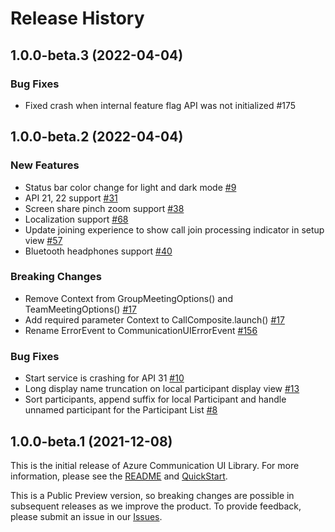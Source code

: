 # Release History

## 1.0.0-beta.3 (2022-04-04)

### Bug Fixes
- Fixed crash when internal feature flag API was not initialized #175

## 1.0.0-beta.2 (2022-04-04)

### New Features
- Status bar color change for light and dark mode [#9](https://github.com/Azure/communication-ui-library-android/pull/9)
- API 21, 22 support [#31](https://github.com/Azure/communication-ui-library-android/pull/31)
- Screen share pinch zoom support [#38](https://github.com/Azure/communication-ui-library-android/pull/38)
- Localization support [#68](https://github.com/Azure/communication-ui-library-android/pull/68)
- Update joining experience to show call join processing indicator in setup view [#57](https://github.com/Azure/communication-ui-library-android/pull/57)
- Bluetooth headphones support [#40](https://github.com/Azure/communication-ui-library-android/pull/40)

### Breaking Changes
- Remove Context from GroupMeetingOptions() and TeamMeetingOptions() [#17](https://github.com/Azure/communication-ui-library-android/pull/17)
- Add required parameter Context to CallComposite.launch() [#17](https://github.com/Azure/communication-ui-library-android/pull/17)
- Rename ErrorEvent to CommunicationUIErrorEvent [#156](https://github.com/Azure/communication-ui-library-android/pull/156)

### Bug Fixes
- Start service is crashing for API 31 [#10](https://github.com/Azure/communication-ui-library-android/pull/10)
- Long display name truncation on local participant display view [#13](https://github.com/Azure/communication-ui-library-android/pull/13) 
- Sort participants, append suffix for local Participant and handle unnamed participant for the Participant List [#8](https://github.com/Azure/communication-ui-library-android/pull/8)

## 1.0.0-beta.1 (2021-12-08)
This is the initial release of Azure Communication UI Library. For more information, please see the [README][read_me] and [QuickStart][documentation].

This is a Public Preview version, so breaking changes are possible in subsequent releases as we improve the product. To provide feedback, please submit an issue in our [Issues](https://github.com/Azure/communication-ui-library-android/issues).

<!-- LINKS -->
[read_me]: https://github.com/Azure/communication-ui-library-android/blob/main/README.md
[documentation]: https://docs.microsoft.com/en-us/azure/communication-services/quickstarts/ui-library/get-started-call?tabs=kotlin&pivots=platform-android
